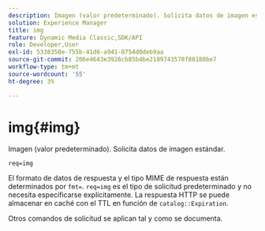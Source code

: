 ```yaml
---
description: Imagen (valor predeterminado). Solicita datos de imagen estándar.
solution: Experience Manager
title: img
feature: Dynamic Media Classic,SDK/API
role: Developer,User
exl-id: 5338358e-755b-41d6-a941-8754d0deb9aa
source-git-commit: 206e4643e3926cb85b4be2189743578f88180be7
workflow-type: tm+mt
source-wordcount: '55'
ht-degree: 3%

---
```


# img{#img}

Imagen (valor predeterminado). Solicita datos de imagen estándar.

`req=img`

El formato de datos de respuesta y el tipo MIME de respuesta están determinados por `fmt=`. `req=img` es el tipo de solicitud predeterminado y no necesita especificarse explícitamente. La respuesta HTTP se puede almacenar en caché con el TTL en función de `catalog::Expiration`.

Otros comandos de solicitud se aplican tal y como se documenta.

